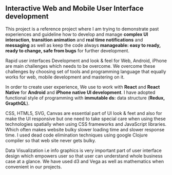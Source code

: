 Interactive Web and Mobile User Interface development
-----------------------------------------------------
This project is a reference project where I am trying to demonstrate past experiences and guideline how to develop and manage **complex UI interaction**, **transition animation** and **real time notifications** and **messaging** as well as keep the code always **manageable: easy to ready, ready to change, safe from bugs** for further development.

Rapid user interfaces Development and look & feel for Web, Android, iPhone are main challenges which needs to be overcome. We overcome these challenges by choosing set of tools and programming language that equally works for web, mobile development and mastering on it.

In order to create user experience, We use to work with **React** and **React Native** for **Android** and **iPhone native UI development**. I have adopted functional style of programming with **immutable ds:** data structure (**Redux, GrapthQL**).

CSS, HTML5, SVG, Canvas are essential part of UI look & feet and also for make the UI responsive but one need to take special care when using these technologies spatially when using CSS frameworks and JavaScript libraries. Which often makes website bulky slower loading time and slower response time. I used dead code elimination techniques using google Clojure compiler so that web site never gets bulky.

Data Visualization i.e info graphics is very important part of user interface design which empowers user so that user can understand whole business case at a glance. We have used d3 and Vega as well as mathematics when convenient in our projects.
